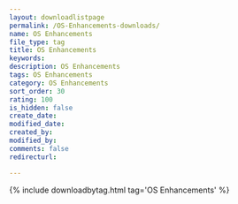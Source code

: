 ```yaml
---
layout: downloadlistpage
permalink: /OS-Enhancements-downloads/
name: OS Enhancements
file_type: tag
title: OS Enhancements
keywords:
description: OS Enhancements
tags: OS Enhancements
category: OS Enhancements
sort_order: 30
rating: 100
is_hidden: false
create_date:
modified_date:
created_by:
modified_by:
comments: false
redirecturl:

---
```

 {% include downloadbytag.html tag='OS Enhancements' %}
